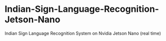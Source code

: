# Indian-Sign-Language-Recognition-Jetson-Nano
Indian Sign Language Recognition System on Nvidia Jetson Nano (real time)
